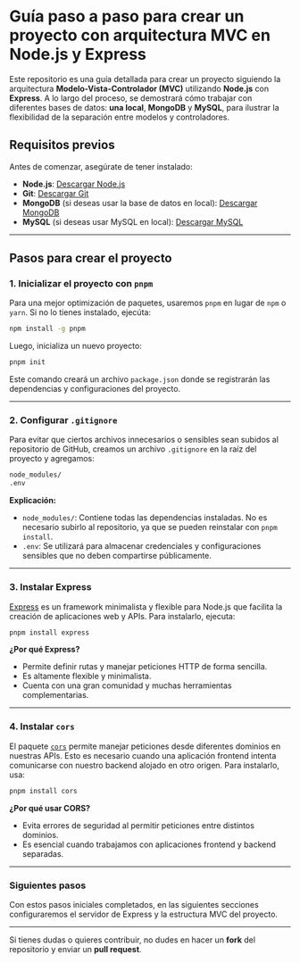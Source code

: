 # Guía paso a paso para crear un proyecto con arquitectura MVC en Node.js y Express

Este repositorio es una guía detallada para crear un proyecto siguiendo la arquitectura **Modelo-Vista-Controlador (MVC)** utilizando **Node.js** con **Express**. A lo largo del proceso, se demostrará cómo trabajar con diferentes bases de datos: **una local**, **MongoDB** y **MySQL**, para ilustrar la flexibilidad de la separación entre modelos y controladores.

## Requisitos previos
Antes de comenzar, asegúrate de tener instalado:
- **Node.js**: [Descargar Node.js](https://nodejs.org/)
- **Git**: [Descargar Git](https://git-scm.com/)
- **MongoDB** (si deseas usar la base de datos en local): [Descargar MongoDB](https://www.mongodb.com/try/download/community)
- **MySQL** (si deseas usar MySQL en local): [Descargar MySQL](https://dev.mysql.com/downloads/installer/)

---

## Pasos para crear el proyecto

### 1. Inicializar el proyecto con `pnpm`

Para una mejor optimización de paquetes, usaremos `pnpm` en lugar de `npm` o `yarn`. Si no lo tienes instalado, ejecúta:
```sh
npm install -g pnpm
```
Luego, inicializa un nuevo proyecto:
```sh
pnpm init
```
Este comando creará un archivo `package.json` donde se registrarán las dependencias y configuraciones del proyecto.

---

### 2. Configurar `.gitignore`

Para evitar que ciertos archivos innecesarios o sensibles sean subidos al repositorio de GitHub, creamos un archivo `.gitignore` en la raíz del proyecto y agregamos:
```sh
node_modules/
.env
```
**Explicación:**
- `node_modules/`: Contiene todas las dependencias instaladas. No es necesario subirlo al repositorio, ya que se pueden reinstalar con `pnpm install`.
- `.env`: Se utilizará para almacenar credenciales y configuraciones sensibles que no deben compartirse públicamente.

---

### 3. Instalar Express

[Express](https://expressjs.com/) es un framework minimalista y flexible para Node.js que facilita la creación de aplicaciones web y APIs.
Para instalarlo, ejecuta:
```sh
pnpm install express
```
**¿Por qué Express?**
- Permite definir rutas y manejar peticiones HTTP de forma sencilla.
- Es altamente flexible y minimalista.
- Cuenta con una gran comunidad y muchas herramientas complementarias.

---

### 4. Instalar `cors`

El paquete [`cors`](https://www.npmjs.com/package/cors) permite manejar peticiones desde diferentes dominios en nuestras APIs. Esto es necesario cuando una aplicación frontend intenta comunicarse con nuestro backend alojado en otro origen.
Para instalarlo, usa:
```sh
pnpm install cors
```
**¿Por qué usar CORS?**
- Evita errores de seguridad al permitir peticiones entre distintos dominios.
- Es esencial cuando trabajamos con aplicaciones frontend y backend separadas.

---

### Siguientes pasos
Con estos pasos iniciales completados, en las siguientes secciones configuraremos el servidor de Express y la estructura MVC del proyecto.

---

Si tienes dudas o quieres contribuir, no dudes en hacer un **fork** del repositorio y enviar un **pull request**.


